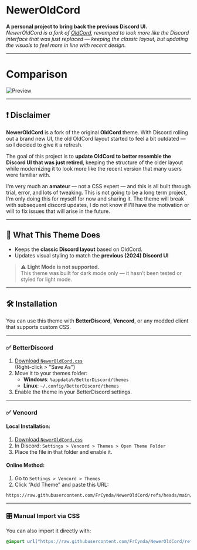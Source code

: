 # NewerOldCord

**A personal project to bring back the previous Discord UI.**  
_NewerOldCord is a fork of [OldCord](https://github.com/milbits/oldcord), revamped to look more like the Discord interface that was just replaced — keeping the classic layout, but updating the visuals to feel more in line with recent design._

---

# Comparison

![Preview](https://github.com/FrCynda/NewerOldCord/blob/main/compare.png)

---

## ❗ Disclaimer

**NewerOldCord** is a fork of the original **OldCord** theme. With Discord rolling out a brand new UI, the old OldCord layout started to feel a bit outdated — so I decided to give it a refresh.

The goal of this project is to **update OldCord to better resemble the Discord UI that was just retired**, keeping the structure of the older layout while modernizing it to look more like the recent version that many users were familiar with.

I'm very much an **amateur** — not a CSS expert — and this is all built through trial, error, and lots of tweaking. This is not going to be a long term project, I'm only doing this for myself for now and sharing it. The theme will break with subsequent discord updates, I do not know if I'll have the motivation or will to fix issues that will arise in the future.

---

## 🔦 What This Theme Does

- Keeps the **classic Discord layout** based on OldCord.
- Updates visual styling to match the **previous (2024) Discord UI**

> ⚠️ **Light Mode is not supported.**  
> This theme was built for dark mode only — it hasn’t been tested or styled for light mode.

---

## 🛠 Installation

You can use this theme with **BetterDiscord**, **Vencord**, or any modded client that supports custom CSS.

---

### ✅ BetterDiscord

1. [Download `NewerOldCord.css`](https://raw.githubusercontent.com/FrCynda/NewerOldCord/refs/heads/main/src/main.css)  
   (Right-click > "Save As")
2. Move it to your themes folder:  
   - **Windows**: `%appdata%/BetterDiscord/themes`  
   - **Linux**: `~/.config/BetterDiscord/themes`
3. Enable the theme in your BetterDiscord settings.

---

### ✅ Vencord

#### Local Installation:
1. [Download `NewerOldCord.css`](https://raw.githubusercontent.com/FrCynda/NewerOldCord/refs/heads/main/src/main.css)
2. In Discord: `Settings > Vencord > Themes > Open Theme Folder`
3. Place the file in that folder and enable it.

#### Online Method:
1. Go to `Settings > Vencord > Themes`
2. Click “Add Theme” and paste this URL:

```
https://raw.githubusercontent.com/FrCynda/NewerOldCord/refs/heads/main/src/main.css
```

---

### 🎛 Manual Import via CSS

You can also import it directly with:

```css
@import url("https://raw.githubusercontent.com/FrCynda/NewerOldCord/refs/heads/main/src/main.css");
```
